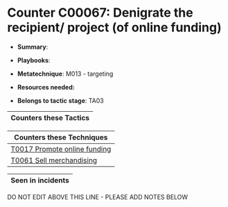 # Counter C00067: Denigrate the recipient/ project (of online funding)

* **Summary**: 

* **Playbooks**: 

* **Metatechnique**: M013 - targeting

* **Resources needed:** 

* **Belongs to tactic stage**: TA03


| Counters these Tactics |
| ---------------------- |



| Counters these Techniques |
| ------------------------- |
| [T0017 Promote online funding](../techniques/T0017.md) |
| [T0061 Sell merchandising](../techniques/T0061.md) |



| Seen in incidents |
| ----------------- |


DO NOT EDIT ABOVE THIS LINE - PLEASE ADD NOTES BELOW